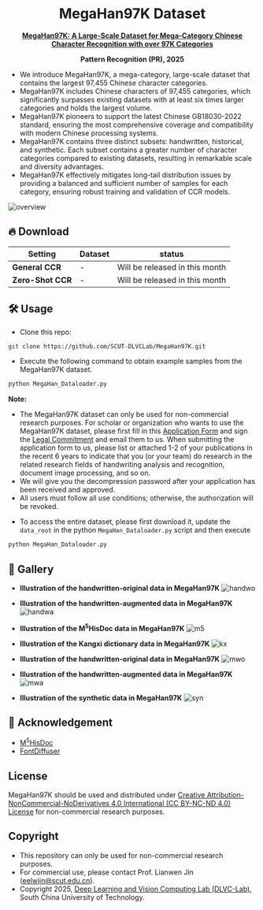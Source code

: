 <h1 align="center">MegaHan97K Dataset</h1>

<div align="center">

<a href="https://www.sciencedirect.com/science/article/abs/pii/S0031320325004170"> <b>MegaHan97K: A Large-Scale Dataset for Mega-Category Chinese Character Recognition with over 97K Categories</b> </a>

<b>Pattern Recognition (PR), 2025</b>

</div>

* We introduce MegaHan97K, a mega-category, large-scale dataset that contains the largest 97,455 Chinese character categories.
* MegaHan97K includes Chinese characters of 97,455 categories, which significantly surpasses existing datasets with at least six times larger categories and holds the largest volume.
* MegaHan97K pioneers to support the latest Chinese GB18030-2022 standard, ensuring the most comprehensive coverage and compatibility with modern Chinese processing systems.
* MegaHan97K contains three distinct subsets: handwritten, historical, and synthetic. Each subset contains a greater number of character categories compared to existing datasets, resulting in remarkable scale and diversity advantages.
* MegaHan97K effectively mitigates long-tail distribution issues by providing a balanced and sufficient number of samples for each category, ensuring robust training and validation of CCR models.

![overview](/images/overview.png)

<!-- ![example](/images/all_data.png) -->



## 🔥 Download
| **Setting**             | **Dataset** | **status** |
|-------------------------|----------------|------------|
| **General CCR**         | - | Will be released in this month |
| **Zero-Shot CCR**       | - | Will be released in this month |

## 🛠️ Usage

* Clone this repo:
```bash
git clone https://github.com/SCUT-DLVCLab/MegaHan97K.git
```

* Execute the following command to obtain example samples from the MegaHan97K dataset.
```python
python MegaHan_Dataloader.py
```

**Note:**
- The MegaHan97K dataset can only be used for non-commercial research purposes. For scholar or organization who wants to use the MegaHan97K dataset, please first fill in this [Application Form](./application-form/Application-Form-for-Using-MegaHan97K.docx) and sign the [Legal Commitment](./application-form/Legal-Commitment.docx) and email them to us. When submitting the application form to us, please list or attached 1-2 of your publications in the recent 6 years to indicate that you (or your team) do research in the related research fields of handwriting analysis and recognition, document image processing, and so on.
- We will give you the decompression password after your application has been received and approved.
- All users must follow all use conditions; otherwise, the authorization will be revoked.

* To access the entire dataset, please first download it, update the ```data_root``` in the python ```MegaHan_Dataloader.py``` script and then execute
```python
python MegaHan_Dataloader.py
```


## 🌄 Gallery

<!-- * **Overview** -->


* **Illustration of the handwritten-original data in MegaHan97K**
![handwo](/images/handw.png)

* **Illustration of the handwritten-augmented data in MegaHan97K**
![handwa](/images/handw_rand.png)

* **Illustration of the M<sup>5</sup>HisDoc data in MegaHan97K**
![m5](/images/guji.png)

* **Illustration of the Kangxi dictionary data in MegaHan97K**
![kx](/images/kxzd.png)

* **Illustration of the handwritten-original data in MegaHan97K**
![mwo](/images/mwrite.png)

* **Illustration of the handwritten-augmented data in MegaHan97K**
![mwa](/images/mwrite_rand.png)

* **Illustration of the synthetic data in MegaHan97K**
![syn](/images/syn.png)

## 💙 Acknowledgement
- [M<sup>5</sup>HisDoc](https://github.com/HCIILAB/M5HisDoc)
- [FontDiffuser](https://github.com/yeungchenwa/FontDiffuser)

## License
MegaHan97K should be used and distributed under [Creative Attribution-NonCommercial-NoDerivatives 4.0 International (CC BY-NC-ND 4.0) License](https://creativecommons.org/licenses/by-nc-nd/4.0/) for non-commercial research purposes.

## Copyright

- This repository can only be used for non-commercial research purposes.
- For commercial use, please contact Prof. Lianwen Jin (eelwjin@scut.edu.cn).
- Copyright 2025, [Deep Learning and Vision Computing Lab (DLVC-Lab)](http://www.dlvc-lab.net), South China University of Technology. 
